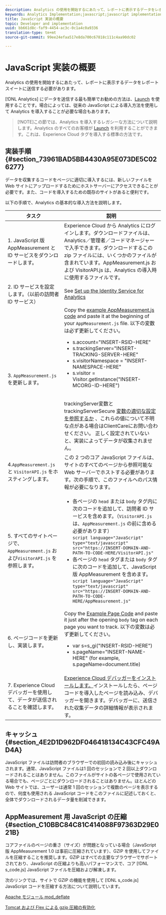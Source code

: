 ```yaml
---
description: Analytics の使用を開始するにあたって、レポートに表示するデータをレポートスイートに送信する必要があります。
keywords: Analytics Implementation;javascript;javascript implementation;appmeasurement;download appmeasurement;Identity Service;visitorapi.js;caching;appmeasurement compression
title: JavaScript 実装の概要
topic: Developer and implementation
uuid: bb661d8c-faf9-4454-ac3c-0c1a4c0a9336
translation-type: tm+mt
source-git-commit: 99ee24efaa517e8da700c67818c111c4aa90dc02

---
```



# JavaScript 実装の概要

Analytics の使用を開始するにあたって、レポートに表示するデータをレポートスイートに送信する必要があります。

[!DNL Analytics] にデータを送信する最も簡単でお勧めの方法は、[Launch](/help/implement/implement-with-launch/create-analytics-property.md) を使用することです。場合によっては、従来の JavaScript による導入方法を使用して Analytics を導入することが必要な場合もあります。

> [!NOTE]この節では、Analytics を導入するレガシーな方法について説明します。Analytics のすべてのお客様が [Launch](/help/implement/implement-with-launch/create-analytics-property.md) を利用することができます。これは、Experience Cloud タグを導入する標準の方法です。

## 実装手順 {#section_73961BAD5BB4430A95E073DE5C026277}

データを収集するコードをページに適切に導入するには、新しいファイルを Web サイトにアップロードするためにホストサーバーにアクセスできることが必要です。また、コードを導入するための既存のサイトがあると便利です。

以下の手順で、Analytics の基本的な導入方法を説明します。

| タスク | 説明 |
|--- |--- |
| 1. JavaScript 版 AppMeasurement と ID サービスをダウンロードします。 | Experience Cloud から Analytics にログインします。ダウンロードファイルは、Analytics／管理者／コードマネージャーで入手できます。ダウンロードするこの zip ファイルには、いくつかのファイルが含まれています。AppMeasurement.js および VisitorAPI.js は、Analytics の導入時に使用するファイルです。 |
| 2. ID サービスを設定します。（以前の訪問者 ID サービス） | See [Set up the Identity Service for Analytics](https://docs.adobe.com/content/help/en/id-service/using/home.html) |
| 3. `AppMeasurement.js` を更新します。 | Copy the [example AppMeasurement.js code](https://docs.adobe.com/content/help/en/analytics/implementation/javascript-implementation/appmeasure-mjs-pagecode.html#section_4351543F2D6049218E18B48769D471E2) and paste it at the beginning of your `AppMeasurement.js` file. 以下の変数は必ず更新してください。<ul><li>s.account="INSERT-RSID-HERE"</li><li>s.trackingServer="INSERT-TRACKING-SERVER-HERE"</li><li>s.visitorNamespace = "INSERT-NAMESPACE-HERE"</li><li>s.visitor = Visitor.getInstance("INSERT-MCORG-ID-HERE")</li></ul><br>trackingServer変数とtrackingServerSecure [変数の適切な設定を参照するか](https://helpx.adobe.com/analytics/kb/determining-data-center.html) 、これらの値について不明な点がある場合はClientCareにお問い合わせください。 正しく設定されていないと、実装によってデータが収集されません。</br> |
| 4.`AppMeasurement.js` と `VisitorAPI.js` をホスティングします。 | この 2 つのコア JavaScript ファイルは、サイトのすべてのページから参照可能な Web サーバーでホストする必要があります。次の手順で、このファイルへのパス情報が必要になります。 |
| 5. すべてのサイトページで、`AppMeasurement.js` および`VisitorAPI.js` を参照します。 | <ul><li>各ページの `head` または `body` タグ内に次のコードを追加して、訪問者 ID サービスを含めます。（`VisitorAPI.js` は、`AppMeasurement.js` の前に含める必要があります）<br> `script language="JavaScript" type="text/javascript" src="https://INSERT-DOMAIN-AND-PATH-TO-CODE-HERE/VisitorAPI.js"`</br></li><li>各ページの `head` タグまたは `body` タグに次のコードを追加して、JavaScript 版 AppMeasurement を含めます。<br>`script language="JavaScript" type="text/javascript"  src="https://INSERT-DOMAIN-AND-PATH-TO-CODE-HERE/AppMeasurement.js"`</br></li></ul> |
| 6. ページコードを更新し、実装します。 | Copy the [Example Page Code](https://docs.adobe.com/content/help/en/analytics/implementation/javascript-implementation/appmeasure-mjs-pagecode.html#section_042412C29CC249E298F19B2BC2F43CE7) and paste it just after the opening `body` tag on each page you want to track. 以下の変数は必ず更新してください。<ul><li>var s=s_gi("INSERT-RSID-HERE")</li><li>s.pageName="INSERT-NAME-HERE" (for example, s.pageName=document.title)</li></ul> |
| 7. Experience Cloud デバッガーを使用して、データが送信されることを確認します。 | [ Experience Cloud デバッガーをインストールします。](https://docs.adobe.com/content/help/en/analytics/implementation/testing-and-validation/debugger.html#concept_B26FFE005EDD4E0FACB3117AE3E95AA2)インストールしたら、ページコードを導入したページを読み込み、デバッガーを開きます。デバッガーに、送信された収集データの詳細情報が表示されます。 |

## キャッシュ {#section_4E2D1D962DF046418134C43CFC49AD4A}

JavaScript ファイルは訪問者のブラウザーでの初回の読み込み後にキャッシュされます。通常、JavaScript ファイルは1 回のセッションで 2 回以上ダウンロードされることはありません。このファイルがサイトの各ページで使用されている場合でも、ページごとにダウンロードされることはありません。ほとんどの Web サイトでは、ユーザーは通常 1 回のセッションで複数のページを表示するので、何度も使用される JavaScript コードをこのファイルに記述しておくと、全体でダウンロードされるデータ量を削減できます。

## AppMeasurement 用 JavaScript の圧縮 {#section_C10BBC84C81C414088F97363D29E021B}

コアファイルのページの重さ（サイズ）が問題となっている場合（JavaScript 版 AppMeasurement 1.0 は事前に圧縮されています）、GZIP を使用してファイルを圧縮することを推奨します。GZIP はすべての主要なブラウザーでサポートされており、JavaScript の圧縮よりも高いパフォーマンスで、コア [!DNL s_code.js] JavaScript ファイルを圧縮および解凍します。

次のリンクでは、サイトで GZIP の機能を使用して [!DNL s_code.js] JavaScript コードを圧縮する方法について説明しています。

[Apache モジュール mod_deflate](https://httpd.apache.org/docs/2.0/mod/mod_deflate.html)

[Tomcat および Flex による gzip 圧縮の有効化](https://www.cubicleman.com/2007/04/06/enabling-gzip-compression-with-tomcat-and-flex/)
